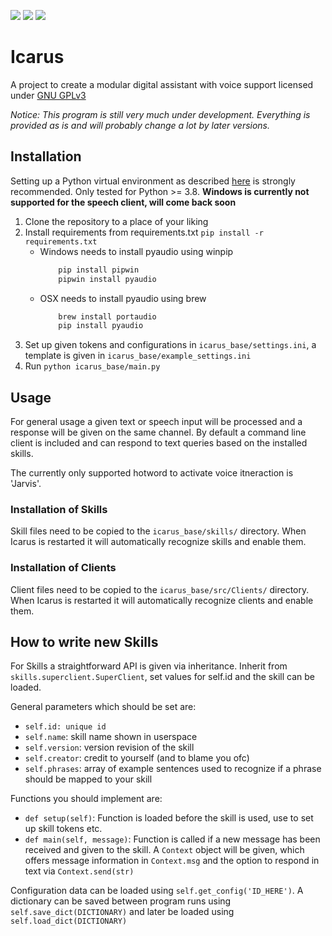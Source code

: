 ![](https://img.shields.io/static/v1.svg?label=Language&message=Python&color=green) ![](https://img.shields.io/static/v1.svg?label=Version&message=Alpha&color=lightgrey) ![](https://img.shields.io/static/v1.svg?label=OS&message=Linux&color=green)

# Icarus

A project to create a modular digital assistant with voice support licensed under [GNU GPLv3](https://choosealicense.com/licenses/gpl-3.0/)

_Notice: This program is still very much under development. Everything is provided as is and will probably change a lot by later versions._

## Installation
Setting up a Python virtual environment as described [here](https://packaging.python.org/guides/installing-using-pip-and-virtual-environments/) is strongly recommended. Only tested for Python >= 3.8. __Windows is currently not supported for the speech client, will come back soon__

1. Clone the repository to a place of your liking
2. Install requirements from requirements.txt `pip install -r requirements.txt`
    - Windows needs to install pyaudio using winpip
        ``` bash
            pip install pipwin
            pipwin install pyaudio
        ```
    - OSX needs to install pyaudio using brew 
        ``` bash
            brew install portaudio
            pip install pyaudio
        ```
3. Set up given tokens and configurations in `icarus_base/settings.ini`, a template is given in `icarus_base/example_settings.ini`
4. Run `python icarus_base/main.py`

## Usage

For general usage a given text or speech input will be processed and a response will be given on the same channel. By default a command line client is included and can respond to text queries based on the installed skills.

The currently only supported hotword to activate voice itneraction is 'Jarvis'.

### Installation of Skills
Skill files need to be copied to the `icarus_base/skills/` directory. When Icarus is restarted it will automatically recognize skills and enable them.

### Installation of Clients
Client files need to be copied to the `icarus_base/src/Clients/` directory. When Icarus is restarted it will automatically recognize clients and enable them.

## How to write new Skills

For Skills a straightforward API is given via inheritance. Inherit from `skills.superclient.SuperClient`, set values for self.id and the skill can be loaded. 

General parameters which should be set are:
- `self.id: unique id`
- `self.name`: skill name shown in userspace
- `self.version`: version revision of the skill
- `self.creator`: credit to yourself (and to blame you ofc)
- `self.phrases`: array of example sentences used to recognize if a phrase should be mapped to your skill

Functions you should implement are:
- `def setup(self)`:  Function is loaded before the skill is used, use to set up skill tokens etc.
- `def main(self, message)`: Function is called if a new message has been received and given to the skill. A `Context` object will be given, which offers message information in `Context.msg` and the option to respond in text via `Context.send(str)`

Configuration data can be loaded using `self.get_config('ID_HERE')`. A dictionary can be saved between program runs using `self.save_dict(DICTIONARY)` and later be loaded using `self.load_dict(DICTIONARY)`
